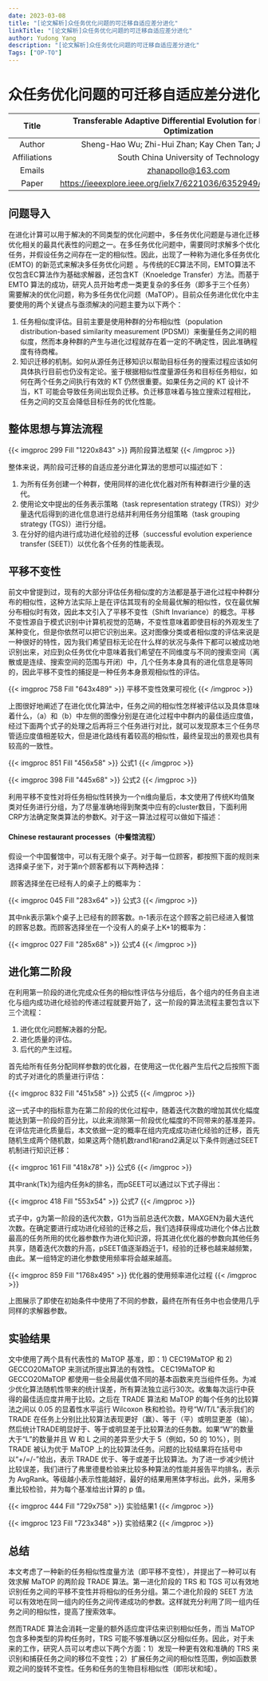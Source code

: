 ```yaml
---
date: 2023-03-08
title: "[论文解析]众任务优化问题的可迁移自适应差分进化"
linkTitle: "[论文解析]众任务优化问题的可迁移自适应差分进化"
author: Yudong Yang
description: "[论文解析]众任务优化问题的可迁移自适应差分进化"
Tags: ["OP-TO"]
---
```


# 众任务优化问题的可迁移自适应差分进化

|    Title     | Transferable Adaptive Differential Evolution for Many-Task Optimization |
| :----------: | :----------------------------------------------------------: |
|    Author    |     Sheng-Hao Wu; Zhi-Hui Zhan; Kay Chen Tan; Jun Zhang      |
| Affiliations |             South China University of Technology             |
|    Emails    |                      zhanapollo@163.com                      |
|    Paper     | https://ieeexplore.ieee.org/ielx7/6221036/6352949/10040733.pdf |

## 问题导入

在进化计算可以用于解决的不同类型的优化问题中，多任务优化问题是与进化迁移优化相关的最具代表性的问题之一。在多任务优化问题中，需要同时求解多个优化任务，并假设任务之间存在一定的相似性。因此，出现了一种称为进化多任务优化 (EMTO) 的新范式来解决多任务优化问题 。与传统的EC算法不同，EMTO算法不仅包含EC算法作为基础求解器，还包含KT（Knoeledge Transfer）方法。而基于 EMTO 算法的成功，研究人员开始考虑一类更复杂的多任务（即多于三个任务）需要解决的优化问题，称为多任务优化问题（MaTOP）。目前众任务进化优化中主要使用的两个关键点与亟须解决的问题主要为以下两个：

1. 任务相似度评估。目前主要是使用种群的分布相似性（population distribution-based similarity measurement (PDSM)）来衡量任务之间的相似度，然而本身种群的产生与进化过程就存在着一定的不确定性，因此准确程度有待商榷。
2. 知识迁移的机制。如何从源任务迁移知识以帮助目标任务的搜索过程应该如何具体执行目前也仍没有定论。鉴于根据相似性度量源任务和目标任务相似，如何在两个任务之间执行有效的 KT 仍然很重要。如果任务之间的 KT 设计不当，KT 可能会导致任务间出现负迁移。负迁移意味着与独立搜索过程相比，任务之间的交互会降低目标任务的优化性能。

## 整体思想与算法流程



{{< imgproc 299 Fill "1220x843" >}}
两阶段算法框架
{{< /imgproc >}}



整体来说，两阶段可迁移的自适应差分进化算法的思想可以描述如下：

1. 为所有任务创建一个种群，使用同样的进化优化器对所有种群进行少量的迭代。
2. 使用论文中提出的任务表示策略（task representation strategy (TRS)）对少量迭代后得到的进化信息进行总结并利用任务分组策略（task grouping strategy (TGS)）进行分组。
3. 在分好的组内进行成功进化经验的迁移（successful evolution experience transfer (SEET)）以优化各个任务的性能表现。

## 平移不变性

前文中曾提到过，现有的大部分评估任务相似度的方法都是基于进化过程中种群分布的相似性，这种方法实际上是在评估其现有的全局最优解的相似性，仅在最优解分布相似时有效，因此本文引入了平移不变性（Shift Invariance）的概念。平移不变性源自于模式识别中计算机视觉的范畴，不变性意味着即使目标的外观发生了某种变化，但是你依然可以把它识别出来。这对图像分类或者相似度的评估来说是一种很好的特性，因为我们希望目标无论在什么样的状况与条件下都可以被成功地识别出来，对应到众任务优化中意味着我们希望在不同维度与不同的搜索空间（离散或是连续、搜索空间的范围与开闭）中，几个任务本身具有的进化信息是等同的，因此平移不变性的捕捉是一种任务本身景观相似性的评估。



{{< imgproc 758 Fill "643x489" >}}
平移不变性效果可视化
{{< /imgproc >}}



上图很好地阐述了在进化优化算法中，任务之间的相似性怎样被评估以及具体意味着什么，（a）和（b）中左侧的图像分别是在进化过程中中群内的最佳适应度值，经过下面两个式子的处理之后再将三个任务进行对比，就可以发现原本三个任务尽管适应度值相差较大，但是进化路线有着较高的相似性，最终呈现出的景观也具有较高的一致性。



{{< imgproc 851 Fill "456x58" >}}
公式1
{{< /imgproc >}}



{{< imgproc 398 Fill "445x68" >}}
公式2
{{< /imgproc >}}



利用平移不变性对将任务相似性转换为一个n维向量后，本文使用了传统K均值聚类对任务进行分组，为了尽量准确地得到聚类中应有的cluster数目，下面利用CRP方法确定聚类算法的参数K。对于这一算法过程可以做如下描述：

#### 	Chinese restaurant processes（中餐馆流程）

​	假设一个中国餐馆中，可以有无限个桌子。对于每一位顾客，都按照下面的规则来选择桌子坐下，对于第n个顾客都有以下两种选择：

​	顾客选择坐在已经有人的桌子上的概率为：



{{< imgproc 045 Fill "283x64" >}}
公式3
{{< /imgproc >}}



​	其中nk表示第k个桌子上已经有的顾客数。n-1表示在这个顾客之前已经进入餐馆的顾客总数。而顾客选择坐在一个没有人的桌子上K+1的概率为：



{{< imgproc 027 Fill "285x68" >}}
公式4
{{< /imgproc >}}



## 进化第二阶段

在利用第一阶段的进化完成众任务的相似性评估与分组后，各个组内的任务自主进化与组内成功进化经验的传递过程就要开始了，这一阶段的算法流程主要包含以下三个流程：

1. 进化优化问题解决器的分配。
2. 进化质量的评估。
3. 后代的产生过程。

首先给所有任务分配同样参数的优化器，在使用这一优化器产生后代之后按照下面的式子对进化的质量进行评估：

{{< imgproc 832 Fill "451x58" >}}
公式5
{{< /imgproc >}}



这一式子中的指标意为在第二阶段的优化过程中，随着迭代次数的增加其优化幅度能达到第一阶段的百分比，以此来消除第一阶段优化幅度的不同带来的基准差异。在评估完进化质量后，本文依据一定的概率在组内完成成功进化经验的迁移，首先随机生成两个随机数，如果这两个随机数rand1和rand2满足以下条件则通过SEET机制进行知识迁移：



{{< imgproc 161 Fill "418x78" >}}
公式6
{{< /imgproc >}}

其中rank(Tk)为组内任务k的排名，而pSEET可以通过以下式子得出：



{{< imgproc 418 Fill "553x54" >}}
公式7
{{< /imgproc >}}



式子中，g为第一阶段的迭代次数，G1为当前总迭代次数，MAXGEN为最大迭代次数。在确定要进行成功进化经验的迁移之后，我们选择获得成功进化个体占比数最高的任务所用的优化器参数作为进化知识源，将其进化优化器的参数向其他任务共享，随着迭代次数的升高，pSEET值逐渐趋近于1，经验的迁移也越来越频繁，由此。某一组特定的进化参数使用频率将会越来越高。



{{< imgproc 859 Fill "1768x495" >}}
优化器的使用频率进化过程
{{< /imgproc >}}



上图展示了即使在初始条件中使用了不同的参数，最终在所有任务中也会使用几乎同样的求解器参数。

## 实验结果

文中使用了两个具有代表性的 MaTOP 基准，即：1) CEC19MaTOP  和 2) GECCO20MaTOP 来测试所提出算法的有效性。 CEC19MaTOP 和 GECCO20MaTOP 都使用一些全局最优值不同的基本函数来充当组件任务。为减少优化算法随机性带来的统计误差，所有算法独立运行30次。收集每次运行中获得的最佳适应度并用于比较。之后在 TRADE 算法和 MaTOP 的每个任务的比较算法之间以 0.05 的显着性水平运行 Wilcoxon 秩和检验。符号“W/T/L”表示我们的 TRADE 在任务上分别比比较算法表现更好（赢）、等于（平）或明显更差（输）。然后统计TRADE明显好于、等于或明显差于比较算法的任务数。如果“W”的数量大于“L”的数量并且 W 和 L 之间的差异至少大于 5（例如，50 的 10%），则 TRADE 被认为优于 MaTOP 上的比较算法任务。问题的比较结果将在括号中以“+/=/-”给出，表示 TRADE 优于、等于或差于比较算法。为了进一步减少统计比较误差，我们进行了弗里德曼检验来比较多种算法的性能并报告平均排名，表示为 AvgRank。等级越小表示性能越好，最好的结果用黑体字标出。此外，采用多重比较检验，并为每个基准给出计算的 p 值。



{{< imgproc 444 Fill "729x758" >}}
实验结果1
{{< /imgproc >}}



{{< imgproc 123 Fill "723x348" >}}
实验结果2
{{< /imgproc >}}



## 总结

本文考虑了一种新的任务相似性度量方法（即平移不变性），并提出了一种可以有效求解 MaTOP 的两阶段 TRADE 算法。第一进化阶段的 TRS 和 TGS 可以有效地识别任务之间的平移不变性并将相似的任务分组。第二个进化阶段的 SEET 方法可以有效地在同一组内的任务之间传递成功的参数。这样就充分利用了同一组内任务之间的相似性，提高了搜索效率。

然而TRADE 算法会消耗一定量的额外适应度评估来识别相似任务，而当 MaTOP 包含多种类型的异构任务时，TRS 可能不够准确以区分相似任务。因此，对于未来的工作，研究人员可以考虑以下两个方面：1）发现一种更有效和准确的 TRS 来识别和捕获任务之间的移位不变性；2）扩展任务之间的相似性范围，例如函数景观之间的旋转不变性。任务和任务的生物目标相似性（即形状和域）。

